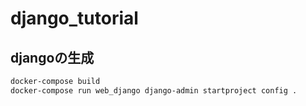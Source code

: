 # django_tutorial

## djangoの生成
```bash
docker-compose build
docker-compose run web_django django-admin startproject config .
```
